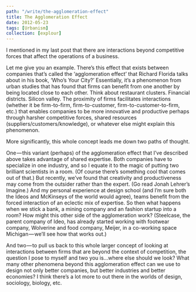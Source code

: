 ```yaml
---
path: "/write/the-agglomeration-effect"
title: The Agglomeration Effect
date: 2012-05-23
tags: [Urbanism]
collection: [explour]
---
```


I mentioned in my last post that there are interactions beyond competitive forces that affect the operations of a business.

Let me give you an example. There’s this effect that exists between companies that’s called the ‘agglomeration effect’ that Richard Florida talks about in his book, ‘Who’s Your City?’ Essentially, it’s a phenomenon from urban studies that has found that firms can benefit from one another by being located close to each other. Think about restaurant clusters. Financial districts. Silicon valley. The proximity of firms facilitates interactions (whether it be firm-to-firm, firm-to-customer, firm-to-customer-to-firm, etc.) that enables companies to be more innovative and productive perhaps through harsher competitive forces, shared resources (suppliers/customers/knowledge), or whatever else might explain this phenomenon.

More significantly, this whole concept leads me down two paths of thought.

One — this variant (perhaps) of the agglomeration effect that I’ve described above takes advantage of shared expertise. Both companies have to specialize in one industry, and so I equate it to the magic of putting two brilliant scientists in a room. (Of course there’s something cool that comes out of that.) But recently, we’ve found that creativity and productiveness may come from the outsider rather than the expert. (Go read Jonah Lehrer’s Imagine.) And my personal experience at design school (and I’m sure both the Ideos and McKinseys of the world would agree), teams benefit from the forced interaction of an eclectic mix of expertise. So then what happens when we stick a bank, a mining company and an fashion startup into a room? How might this other side of the agglomeration work? (Steelcase, the parent company of Ideo, has already started working with footwear company, Wolverine and food company, Meijer, in a co-working space Michigan — we’ll see how that works out.)

And two — to pull us back to this whole larger concept of looking at interactions between firms that are beyond the context of competition, the question I pose to myself and two you is…where else should we look? What many other phenomena beyond this agglomeration effect can we use to design not only better companies, but better industries and better economies? I think there’s a lot more to out there in the worlds of design, sociology, biology, etc.